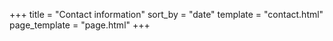 +++
title = "Contact information"
sort_by = "date"
template = "contact.html"
page_template = "page.html"
+++
